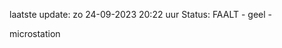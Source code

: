 laatste update: 
zo 24-09-2023 20:22   uur 
Status: FAALT - geel - 
<div class="service Y">microstation</div>